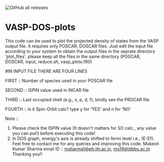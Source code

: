 ![GitHub all releases](https://img.shields.io/github/downloads/mukkelian/vasp-dos-plots/total)
# VASP-DOS-plots
This code can be used to plot the projected density of states from the VASP output file. It requires only POSCAR, DOSCAR files. Just edit the input file according to your system to obtain the output files in the seprate directory 'plot_files'.  please keep all the files in the same directory (POSCAR, DOSCAR, input, reduce.sh, vasp_plots.f90)


#IN INPUT FILE THERE ARE FOUR LINES


FIRST :: Number of species used in your POSCAR file 

SECOND :: ISPIN value used in INCAR file

THIRD :: Last occupied shell (e.g., s, p, d, f), kindly see the PROCAR file 

FOURTH :: Is it Spin-Orbit calc? type y for 'YES' and n for 'NO'


Note ::
1. Please check the ISPIN value (It doesn't matters for SO calc., any value you can put!) before executing this code!
2. In DOS graph, energy's axis is already shifted to fermi level i.e., (E-Ef).
Feel free to contact me for any queries and improving this code. 
Mukesh Kumar Sharma email ID :: msharma1@ph.iitr.ac.in, ms19@iitbbs.ac.in  Thanking you!!
